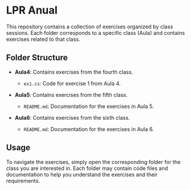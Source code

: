 # LPR Anual

This repository contains a collection of exercises organized by class sessions. Each folder corresponds to a specific class (Aula) and contains exercises related to that class.

## Folder Structure

- **Aula4**: Contains exercises from the fourth class.
  - `ex1.cs`: Code for exercise 1 from Aula 4.
  
- **Aula5**: Contains exercises from the fifth class.
  - `README.md`: Documentation for the exercises in Aula 5.

- **Aula6**: Contains exercises from the sixth class.
  - `README.md`: Documentation for the exercises in Aula 6.

## Usage

To navigate the exercises, simply open the corresponding folder for the class you are interested in. Each folder may contain code files and documentation to help you understand the exercises and their requirements.